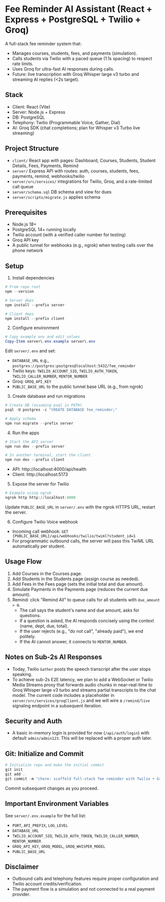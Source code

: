 # Fee Reminder AI Assistant (React + Express + PostgreSQL + Twilio + Groq)

A full-stack fee reminder system that:

- Manages courses, students, fees, and payments (simulation).
- Calls students via Twilio with a paced queue (1.1s spacing) to respect rate limits.
- Uses Groq for ultra-fast AI responses during calls.
- Future: live transcription with Groq Whisper large v3 turbo and streaming AI replies (<2s target).

## Stack

- Client: React (Vite)
- Server: Node.js + Express
- DB: PostgreSQL
- Telephony: Twilio (Programmable Voice, Gather, Dial)
- AI: Groq SDK (chat completions; plan for Whisper v3 Turbo live streaming)

## Project Structure

- `client/` React app with pages: Dashboard, Courses, Students, Student Details, Fees, Payments, Remind
- `server/` Express API with routes: auth, courses, students, fees, payments, remind, webhooks/twilio
- `server/src/services/` integrations for Twilio, Groq, and a rate-limited call queue
- `server/schema.sql` DB schema and view for dues
- `server/scripts/migrate.js` applies schema

## Prerequisites

- Node.js 18+
- PostgreSQL 14+ running locally
- Twilio account (with a verified caller number for testing)
- Groq API key
- A public tunnel for webhooks (e.g., ngrok) when testing calls over the phone network

## Setup

1) Install dependencies

```powershell
# From repo root
npm --version

# Server deps
npm install --prefix server

# Client deps
npm install --prefix client
```

2) Configure environment

```powershell
# Copy example env and edit values
Copy-Item server\.env.example server\.env
```

Edit `server/.env` and set:

- `DATABASE_URL` e.g., `postgres://postgres:postgres@localhost:5432/fee_reminder`
- Twilio keys: `TWILIO_ACCOUNT_SID`, `TWILIO_AUTH_TOKEN`, `TWILIO_CALLER_NUMBER`, `MENTOR_NUMBER`
- Groq: `GROQ_API_KEY`
- `PUBLIC_BASE_URL` to the public tunnel base URL (e.g., from ngrok)

3) Create database and run migrations

```powershell
# Create DB (assuming psql in PATH)
psql -U postgres -c "CREATE DATABASE fee_reminder;"

# Apply schema
npm run migrate --prefix server
```

4) Run the apps

```powershell
# Start the API server
npm run dev --prefix server

# In another terminal, start the client
npm run dev --prefix client
```

- API: http://localhost:4000/api/health
- Client: http://localhost:5173

5) Expose the server for Twilio

```powershell
# Example using ngrok
ngrok http http://localhost:4000
```

Update `PUBLIC_BASE_URL` in `server/.env` with the ngrok HTTPS URL, restart the server.

6) Configure Twilio Voice webhook

- Incoming call webhook: `GET {PUBLIC_BASE_URL}/api/webhooks/twilio/twiml?student_id=1`
- For programmatic outbound calls, the server will pass this TwiML URL automatically per student.

## Usage Flow

1. Add Courses in the Courses page.
2. Add Students in the Students page (assign course as needed).
3. Add Fees in the Fees page (sets the initial total and due amount).
4. Simulate Payments in the Payments page (reduces the current due amount).
5. Remind: click "Remind All" to queue calls for all students with `due_amount > 0`.
   - The call says the student's name and due amount, asks for questions.
   - If a question is asked, the AI responds concisely using the context (name, dept, due, total).
   - If the user rejects (e.g., "do not call", "already paid"), we end politely.
   - If the AI cannot answer, it connects to `MENTOR_NUMBER`.

## Notes on Sub-2s AI Responses

- Today, Twilio `Gather` posts the speech transcript after the user stops speaking.
- To achieve sub-2s E2E latency, we plan to add a WebSocket or Twilio Media Streams proxy that forwards audio chunks in near-real-time to Groq Whisper large v3 turbo and streams partial transcripts to the chat model. The current code includes a placeholder in `server/src/services/groqClient.js` and we will wire a `/remind/live` signaling endpoint in a subsequent iteration.

## Security and Auth

- A basic in-memory login is provided for now (`/api/auth/login`) with default `admin/admin123`. This will be replaced with a proper auth later.

## Git: Initialize and Commit

```powershell
# Initialize repo and make the initial commit
git init
git add .
git commit -m "chore: scaffold full-stack fee reminder with Twilio + Groq"
```

Commit subsequent changes as you proceed.

## Important Environment Variables

See `server/.env.example` for the full list:

- `PORT`, `API_PREFIX`, `LOG_LEVEL`
- `DATABASE_URL`
- `TWILIO_ACCOUNT_SID`, `TWILIO_AUTH_TOKEN`, `TWILIO_CALLER_NUMBER`, `MENTOR_NUMBER`
- `GROQ_API_KEY`, `GROQ_MODEL`, `GROQ_WHISPER_MODEL`
- `PUBLIC_BASE_URL`

## Disclaimer

- Outbound calls and telephony features require proper configuration and Twilio account credits/verification.
- The payment flow is a simulation and not connected to a real payment provider.
